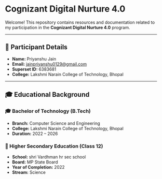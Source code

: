 # Cognizant Digital Nurture 4.0

Welcome! This repository contains resources and documentation related to my participation in the **Cognizant Digital Nurture 4.0** program.

---

## 👤 Participant Details

- **Name:** Priyanshu Jain  
- **Email:** jainpriyanshu0129@gmail.com  
- **Superset ID:** 6383681  
- **College:** Lakshmi Narain College of Technology, Bhopal

---

## 🎓 Educational Background

### 🎓 Bachelor of Technology (B.Tech)
- **Branch:** Computer Science and Engineering
- **College:** Lakshmi Narain College of Technology, Bhopal  
- **Duration:** 2022 – 2026

### 🏫 Higher Secondary Education (Class 12)
- **School:** shri Vardhman hr sec school
- **Board:** MP State Board  
- **Year of Completion:** 2022  
- **Stream:** Science